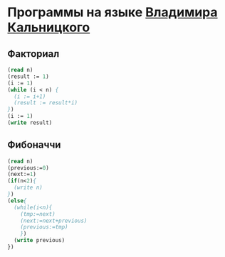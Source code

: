 # Программы на языке [Владимира Кальницкого](https://github.com/klntsky/fl_2020_ifmo_spr)

## Факториал
``` Pascal
(read n)
(result := 1)
(i := 1)
(while (i < n) {
  (i := i+1)
  (result := result*i)
})
(i := 1)
(write result)
```

## Фибоначчи
``` Pascal
(read n)
(previous:=0)
(next:=1)
(if(n<2){
  (write n)
})
(else{
  (while(i<n){
    (tmp:=next)
    (next:=next+previous)
    (previous:=tmp)
    })
  (write previous)
})
```

